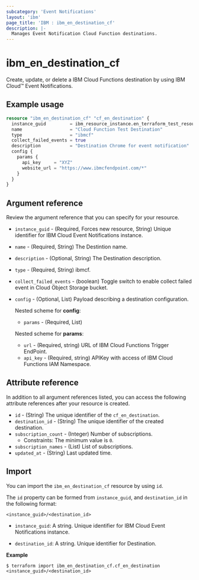```yaml
---
subcategory: 'Event Notifications'
layout: 'ibm'
page_title: 'IBM : ibm_en_destination_cf'
description: |-
  Manages Event Notification Cloud Function destinations.
---
```


# ibm_en_destination_cf

Create, update, or delete a IBM Cloud Functions destination by using IBM Cloud™ Event Notifications.

## Example usage

```terraform
resource "ibm_en_destination_cf" "cf_en_destination" {
  instance_guid         = ibm_resource_instance.en_terraform_test_resource.guid
  name                  = "Cloud Function Test Destination"
  type                  = "ibmcf"
  collect_failed_events = true
  description           = "Destination Chrome for event notification"
  config {
    params {
      api_key     = "XYZ"
      website_url = "https://www.ibmcfendpoint.com/*"
    }
  }
}
```

## Argument reference

Review the argument reference that you can specify for your resource.

- `instance_guid` - (Required, Forces new resource, String) Unique identifier for IBM Cloud Event Notifications instance.

- `name` - (Required, String) The Destintion name.

- `description` - (Optional, String) The Destination description.

- `type` - (Required, String) ibmcf.

- `collect_failed_events` - (boolean) Toggle switch to enable collect failed event in Cloud Object Storage bucket.

- `config` - (Optional, List) Payload describing a destination configuration.

  Nested scheme for **config**:

  - `params` - (Required, List)

  Nested scheme for **params**:

  - `url` - (Required, string) URL of IBM Cloud Functions Trigger EndPoint.
  - `api_key` - (Required, string) APIKey with access of IBM Cloud Functions IAM Namespace.

## Attribute reference

In addition to all argument references listed, you can access the following attribute references after your resource is created.

- `id` - (String) The unique identifier of the `cf_en_destination`.
- `destination_id` - (String) The unique identifier of the created destination.
- `subscription_count` - (Integer) Number of subscriptions.
  - Constraints: The minimum value is `0`.
- `subscription_names` - (List) List of subscriptions.
- `updated_at` - (String) Last updated time.

## Import

You can import the `ibm_en_destination_cf` resource by using `id`.

The `id` property can be formed from `instance_guid`, and `destination_id` in the following format:

```
<instance_guid>/<destination_id>
```

- `instance_guid`: A string. Unique identifier for IBM Cloud Event Notifications instance.

- `destination_id`: A string. Unique identifier for Destination.

**Example**

```
$ terraform import ibm_en_destination_cf.cf_en_destination <instance_guid>/<destination_id>
```
